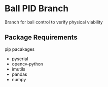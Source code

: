 # Ball PID Branch
Branch for ball control to verify physical viability

## Package Requirements
pip pacakages
- pyserial
- opencv-python
- imutils
- pandas 
- numpy